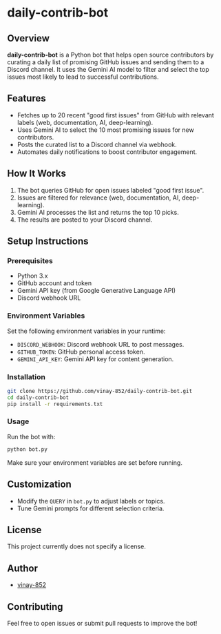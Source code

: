 # daily-contrib-bot

## Overview
**daily-contrib-bot** is a Python bot that helps open source contributors by curating a daily list of promising GitHub issues and sending them to a Discord channel. It uses the Gemini AI model to filter and select the top issues most likely to lead to successful contributions.

## Features
- Fetches up to 20 recent "good first issues" from GitHub with relevant labels (web, documentation, AI, deep-learning).
- Uses Gemini AI to select the 10 most promising issues for new contributors.
- Posts the curated list to a Discord channel via webhook.
- Automates daily notifications to boost contributor engagement.

## How It Works
1. The bot queries GitHub for open issues labeled "good first issue".
2. Issues are filtered for relevance (web, documentation, AI, deep-learning).
3. Gemini AI processes the list and returns the top 10 picks.
4. The results are posted to your Discord channel.

## Setup Instructions

### Prerequisites
- Python 3.x
- GitHub account and token
- Gemini API key (from Google Generative Language API)
- Discord webhook URL

### Environment Variables
Set the following environment variables in your runtime:
- `DISCORD_WEBHOOK`: Discord webhook URL to post messages.
- `GITHUB_TOKEN`: GitHub personal access token.
- `GEMINI_API_KEY`: Gemini API key for content generation.

### Installation
```bash
git clone https://github.com/vinay-852/daily-contrib-bot.git
cd daily-contrib-bot
pip install -r requirements.txt
```

### Usage
Run the bot with:
```bash
python bot.py
```
Make sure your environment variables are set before running.

## Customization
- Modify the `QUERY` in `bot.py` to adjust labels or topics.
- Tune Gemini prompts for different selection criteria.

## License
This project currently does not specify a license.

## Author
- [vinay-852](https://github.com/vinay-852)

## Contributing
Feel free to open issues or submit pull requests to improve the bot!
